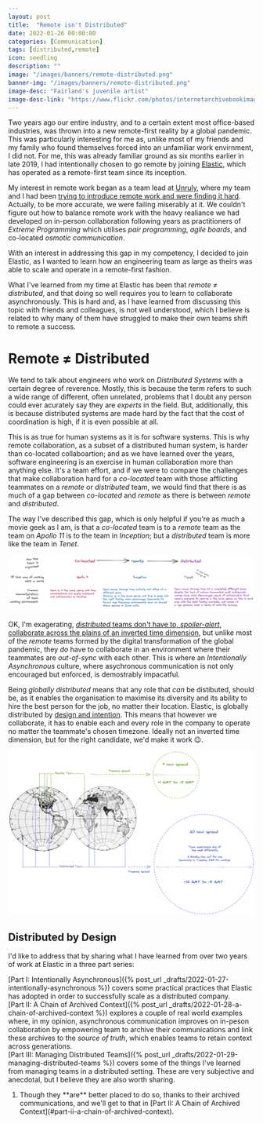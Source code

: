 ```yaml
---
layout: post
title:  "Remote isn't Distributed"
date: 2022-01-26 00:00:00
categories: [Communication]
tags: [distributed,remote]
icon: seedling
description: ""
image: "/images/banners/remote-distributed.png"
banner-img: "/images/banners/remote-distributed.png"
image-desc: "Fairland's juvenile artist"
image-desc-link: "https://www.flickr.com/photos/internetarchivebookimages/14783922702/"
---
```


Two years ago our entire industry, and to a certain extent most office-based industries, was thrown into a new remote-first reality by a global pandemic.
This was particularly interesting for me as, unlike most of my friends and my family who found themselves forced into an unfamiliar work envirnment, I did not. For me, this was already familiar ground as six months earlier in late 2019, I had intentionally chosen to go remote by joining [Elastic](https://www.elastic.co/), which has operated as a remote-first team since its inception.

My interest in remote work began as a team lead at [Unruly](https://medium.com/unruly-engineering), where my team and I had been [trying to introduce remote work and were finding it hard](https://unruly.co/blog/article/2018/10/03/inside-prodev-unrulys-software-engineer-ina-tsetsova-on-remote-working-open-sources-and-stuffed-toys/). Actually, to be more accurate, we were failing miserably at it. We couldn't figure out how to balance remote work with the heavy realiance we had developed on in-person collaboration following years as practitioners of _Extreme Programming_ which utilises _pair programming_, _agile boards_, and co-located _osmotic communication_.

With an interest in addressing this gap in my competency, I decided to join Elastic, as I wanted to learn how an engineering team as large as theirs was able to scale and operate in a remote-first fashion.

What I've learned from my time at Elastic has been that _remote ≠ distributed_, and that doing so well requires you to learn to collaborate asynchronously. This is hard and, as I have learned from discussing this topic with friends and colleagues, is not well understood, which I believe is related to why many of them have struggled to make their own teams shift to remote a success.

# Remote ≠ Distributed

We tend to talk about engineers who work on _Distributed Systems_ with a certain degree of reverence. Mostly, this is because the term refers to such a wide range of different, often unrelated, problems that I doubt any person could ever acurately say they are _experts_ in the field. But, additionally, this is because distributed systems are made hard by the fact that the cost of coordination is high, if it is even possible at all.

This is as true for human systems as it is for software systems. This is why remote collaboration, as a subset of a distributed human system, is harder than co-located collaboartion; and as we have learned over the years, software engineering is an exercise in human collaboration more than anything else.
It's a team effort, and if we were to compare the challenges that make collaboration hard for a _co-located_ team with those afflicting teammates on a _remote_ or _distributed_ team, we would find that there is as much of a gap between _co-located_ and _remote_ as there is between _remote_ and _distributed_.

The way I've described this gap, which is only helpful if you're as much a movie geek as I am, is that a _co-located_ team is to a _remote_ team as the team on _Apollo 11_ is to the team in _Inception_; but a _distributed_ team is more like the team in _Tenet_.

![Co-Located is to Remote as Remote is to Distributed](/images/2022/02/colocated-remote-distributed.png)

OK, I'm exagerating, <a href="#footnote">_distributed_ teams don't have to, _spoiler-alert_, collaborate across the plains of an inverted time dimension<i class="fas fa-asterisk"></i></a>, but unlike most of the _remote_ teams formed by the digital transformation of the global pandemic, they _do_ have to collaborate in an environment where their teammates are _out-of-sync_ with each other. This is where an _Intentionally Asynchronous_ culture, where asychronous communication is not only encouraged but enforced, is demostrably impacatful.

Being _globally distributed_ means that any role that _can_ be distibuted, should be, as it enables the organisation to maximise its diversity and its ability to hire the best person for the job, no matter their location. Elastic, is globally distributed by [design and intention](https://www.elastic.co/about/distributed). This means that however we collaborate, it has to enable each and every role in the company to operate no matter the teammate's chosen timezone. Ideally not an inverted time dimension, but for the right candidate, we'd make it work 😉.

![Remote and Distributed by timezone spread](/images/2022/02/remote-distributed.png)

## Distributed by Design

I'd like to address that by sharing what I have learned from over two years of work at Elastic in a three part series:<br/>

[Part I: Intentionally Asynchronous]({% post_url _drafts/2022-01-27-intentionally-asynchronous %}) covers some practical practices that Elastic has adopted in order to successfully scale as a distributed company.<br/>
[Part II: A Chain of Archived Context]({% post_url _drafts/2022-01-28-a-chain-of-archived-context %}) explores a couple of real world examples where, in my opinion, asynchronous communication improves on in-peson collaboration by empowering team to archive their communications and link these archives to the _source of truth_, which enables teams to retain context across generations.<br/>
[Part III: Managing Distributed Teams]({% post_url _drafts/2022-01-29-managing-distributed-teams %}) covers some of the things I've learned from managing teams in a distributed setting. These are very subjective and anecdotal, but I believe they are also worth sharing.

<ol class="footnote" id="footnote">
    <li><i class="fas fa-asterisk"></i> Though they **are** better placed to do so, thanks to their archived communications, and we'll get to that in [Part II: A Chain of Archived Context](#part-ii-a-chain-of-archived-context).</li>
</ol>